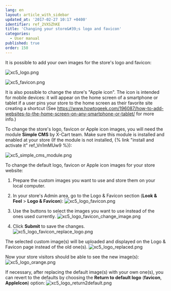 ```yaml
---
lang: en
layout: article_with_sidebar
updated_at: '2017-02-27 10:17 +0400'
identifier: ref_2VXSZhKE
title: 'Changing your store&#39;s logo and favicon'
categories:
  - User manual
published: true
order: 150
---
```


It is possible to add your own images for the store's logo and favicon:

![xc5_logo.png]({{site.baseurl}}/attachments/ref_2VXSZhKE/xc5_logo.png)

![xc5_favicon.png]({{site.baseurl}}/attachments/ref_2VXSZhKE/xc5_favicon.png)
 
It is also possible to change the store's "Apple icon". The icon is intended for mobile devices: it will appear on the home screen of a smartphone or tablet if a user pins your store to the home screen as their favorite site creating a shortcut (See https://www.howtogeek.com/196087/how-to-add-websites-to-the-home-screen-on-any-smartphone-or-tablet/ for more info.)

To change the store's logo, favicon or Apple icon images, you will need the module **Simple CMS** by X-Cart team. Make sure this module is installed and enabled at your store (If the module is not installed, {% link "install and activate it" ref_Vn1mMUw9 %}):

![xc5_simple_cms_module.png]({{site.baseurl}}/attachments/ref_2VXSZhKE/xc5_simple_cms_module.png)

To change the default logo, favicon or Apple icon images for your store website:

1.  Prepare the custom images you want to use and store them on your local computer.

2.  In your store's Admin area, go to the Logo & Favicon section (**Look & Feel** > **Logo & Favicon**):
    ![xc5_logo_favicon.png]({{site.baseurl}}/attachments/ref_2VXSZhKE/xc5_logo_favicon.png)
    
3.  Use the buttons to select the images you want to use instead of the ones used currently.
    ![xc5_logo_favicon_change_image.png]({{site.baseurl}}/attachments/ref_2VXSZhKE/xc5_logo_favicon_change_image.png)

4.  Click **Submit** to save the changes. 
    ![xc5_logo_favicon_replace_logo.png]({{site.baseurl}}/attachments/ref_2VXSZhKE/xc5_logo_favicon_replace_logo.png)

The selected custom image(s) will be uploaded and displayed on the Logo & Favicon page instead of the old one(s). 
    ![xc5_logo_replaced.png]({{site.baseurl}}/attachments/ref_2VXSZhKE/xc5_logo_replaced.png)

Now your store visitors should be able to see the new image(s):
    ![xc5_logo_orange.png]({{site.baseurl}}/attachments/ref_2VXSZhKE/xc5_logo_orange.png)
    
If necessary, after replacing the default image(s) with your own one(s), you can revert to the defaults by choosing the **Return to default logo** (**favicon**, **AppleIcon**) option:
    ![xc5_logo_return2default.png]({{site.baseurl}}/attachments/ref_2VXSZhKE/xc5_logo_return2default.png)
